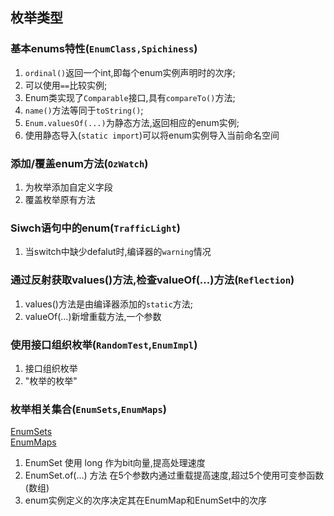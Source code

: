 ## 枚举类型

### 基本enums特性(`EnumClass,Spichiness`)

1. `ordinal()`返回一个int,即每个enum实例声明时的次序;
2. 可以使用`==`比较实例;
3. Enum类实现了`Comparable`接口,具有`compareTo()`方法;
4. `name()`方法等同于`toString()`;
5. `Enum.valuesOf(...)`为静态方法,返回相应的enum实例;
6. 使用静态导入(`static import`)可以将enum实例导入当前命名空间

### 添加/覆盖enum方法(`OzWatch`)

1. 为枚举添加自定义字段
2. 覆盖枚举原有方法

### Siwch语句中的enum(`TrafficLight`)

1. 当switch中缺少defalut时,编译器的`warning`情况

### 通过反射获取values()方法,检查valueOf(...)方法(`Reflection`)

1. values()方法是由编译器添加的`static`方法;
2. valueOf(...)新增重载方法,一个参数

### 使用接口组织枚举(`RandomTest`,`EnumImpl`)

1. 接口组织枚举
2. "枚举的枚举"

### 枚举相关集合(`EnumSets`,`EnumMaps`)

[EnumSets](./EnumSets.java)  
[EnumMaps](./EnumMaps.java)  

1. EnumSet 使用 long 作为bit向量,提高处理速度
2. EnumSet.of(...) 方法 在5个参数内通过重载提高速度,超过5个使用可变参函数(数组)
3. enum实例定义的次序决定其在EnumMap和EnumSet中的次序


